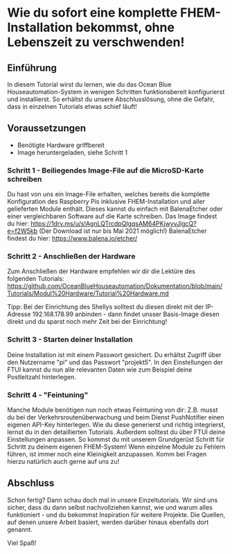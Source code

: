 # Wie du sofort eine komplette FHEM-Installation bekommst, ohne Lebenszeit zu verschwenden!

## Einführung

In diesem Tutorial wirst du lernen, wie du das Ocean Blue Houseautomation-System in wenigen Schritten funktionsbereit konfigurierst und installierst.
So erhältst du unsere Abschlusslösung, ohne die Gefahr, dass in einzelnen Tutorials etwas schief läuft!

## Voraussetzungen
* Benötigte Hardware griffbereit
* Image heruntergeladen, siehe Schritt 1

### Schritt 1 - Beiliegendes Image-File auf die MicroSD-Karte schreiben

Du hast von uns ein Image-File erhalten, welches bereits die komplette Konfiguration des Raspberry Pis inklusive FHEM-Installation und aller gelieferten Module enthält.
Dieses kannst du einfach mit BalenaEtcher oder einer vergleichbaren Software auf die Karte schreiben.
Das Image findest du hier: https://1drv.ms/u/s!AgnLQTrcdpQIgqsAM64PKjwyvJlgcQ?e=f2W5kb (Der Download ist  nur bis Mai 2021 möglich!)
BalenaEtcher findest du hier: https://www.balena.io/etcher/


### Schritt 2 - Anschließen der Hardware

Zum Anschließen der Hardware empfehlen wir dir die Lektüre des folgenden Tutorials:
https://github.com/OceanBlueHouseautomation/Dokumentation/blob/main/Tutorials/Modul%20Hardware/Tutorial%20Hardware.md

Tipp: Bei der Einrichtung des Shellys solltest du diesen direkt mit der IP-Adresse 192.168.178.99 anbinden - dann findet unsser Basis-Image diesen direkt und du sparst noch mehr Zeit bei der Einrichtung!

### Schritt 3 - Starten deiner Installation

Deine Installation ist mit einem Passwort gesichert. Du erhältst Zugriff über den Nutzername "pi" und das Passwort "projekt5". In den Einstellungen der FTUI kannst du nun
alle relevanten Daten wie zum Beispiel deine Postleitzahl hinterlegen.


### Schritt 4 - "Feintuning"

Manche Module benötigen nun noch etwas Feintuning von dir: Z.B. musst du bei der Verkehrsroutenüberwachung und beim Dienst PushNotifier einen eigenen API-Key hinterlegen. Wie du diese generierst und richtig integrierst, lernst du in den detaillierten Tutorials.
Außerdem solltest du über FTUI deine Einstellungen anpassen. So kommst du mit unserem Grundgerüst Schritt für Schritt zu deinem eigenen FHEM-System! Wenn einzelne Module zu Fehlern führen, ist immer noch eine Kleinigkeit anzupassen. Komm bei Fragen hierzu natürlich auch gerne auf uns zu!


## Abschluss
Schon fertig?
Dann schau doch mal in unsere Einzeltutorials. Wir sind uns sicher, dass du dann selbst nachvollziehen kannst, wie und warum alles funktioniert - und du bekommst Inspiration
für weitere Projekte. Die Quellen, auf denen unsere Arbeit basiert, werden darüber hinaus ebenfalls dort genannt.

Viel Spaß!
